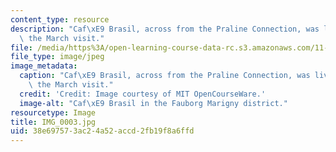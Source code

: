 ```yaml
---
content_type: resource
description: "Caf\xE9 Brasil, across from the Praline Connection, was lively during\
  \ the March visit."
file: /media/https%3A/open-learning-course-data-rc.s3.amazonaws.com/11-945-katrina-practicum-spring-2006/38e697573ac24a52accd2fb19f8a6ffd_IMG_0003.jpg
file_type: image/jpeg
image_metadata:
  caption: "Caf\xE9 Brasil, across from the Praline Connection, was lively during\
    \ the March visit."
  credit: 'Credit: Image courtesy of MIT OpenCourseWare.'
  image-alt: "Caf\xE9 Brasil in the Fauborg Marigny district."
resourcetype: Image
title: IMG_0003.jpg
uid: 38e69757-3ac2-4a52-accd-2fb19f8a6ffd
---
```

